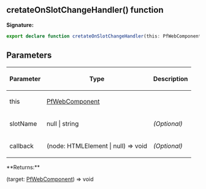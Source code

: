 ## cretateOnSlotChangeHandler() function

**Signature:**

```typescript
export declare function cretateOnSlotChangeHandler(this: PfWebComponent, slotName?: null | string, callback?: (node: HTMLElement | null) => void): (target: PfWebComponent) => void;
```

## Parameters

<table><thead><tr><th>

Parameter


</th><th>

Type


</th><th>

Description


</th></tr></thead>
<tbody><tr><td>

this


</td><td>

[PfWebComponent](./pfwebcomponent)


</td><td>


</td></tr>
<tr><td>

slotName


</td><td>

null \| string


</td><td>

_(Optional)_


</td></tr>
<tr><td>

callback


</td><td>

(node: HTMLElement \| null) =&gt; void


</td><td>

_(Optional)_


</td></tr>
</tbody></table>
**Returns:**

(target: [PfWebComponent](./pfwebcomponent)<!-- -->) =&gt; void

